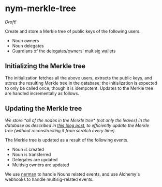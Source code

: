 # nym-merkle-tree

_Draft!_

Create and store a Merkle tree of public keys of the following users.

- Noun owners
- Noun delegates
- Guardians of the delegates/owners' multisig wallets

## Initializing the Merkle tree

The initialization fetches all the above users, extracts the public keys, and stores the resulting Merkle tree in the database; the initialization is expected to only be called once, though it is idempotent.
Updates to the Merkle tree are handled incrementally as follows.

## Updating the Merkle tree

_We store \*all of the nodes in the Merkle tree\* (not only the leaves) in the database as described in [this blog post](https://www.baeldung.com/cs/storing-tree-in-rdb), to efficiently update the Merkle tree (without reconstructing it from scratch every time)._

The Merkle tree is updated as a result of the following events.

- Noun is created
- Noun is transferred
- Delegates are updated
- Multisig owners are updated

We use [nerman](https://www.npmjs.com/package/nerman) to handle Nouns related events, and use Alchemy's webhooks to handle multisig-related events.
